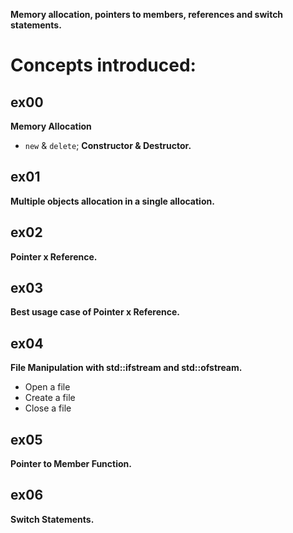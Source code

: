 **Memory allocation, pointers to members,
references and switch statements.**

# Concepts introduced:
## ex00
**Memory Allocation**
- `new` & `delete`;
**Constructor & Destructor.**

## ex01
**Multiple objects allocation in a single allocation.**

## ex02
**Pointer x Reference.**

## ex03
**Best usage case of Pointer x Reference.**

## ex04
**File Manipulation with std::ifstream and std::ofstream.**
- Open a file
- Create a file
- Close a file

## ex05
**Pointer to Member Function.**

## ex06
**Switch Statements.**
